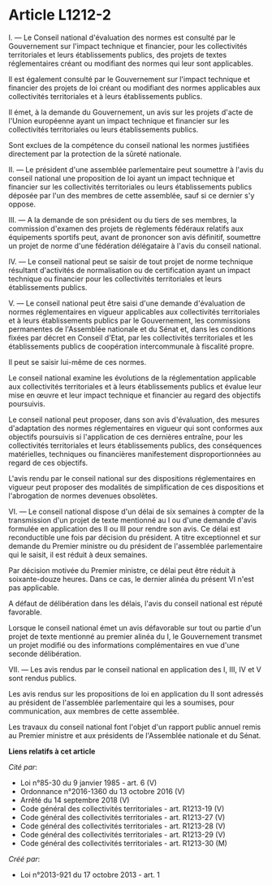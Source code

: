 # Article L1212-2

I. ― Le Conseil national d'évaluation des normes est consulté par le Gouvernement sur l'impact technique et financier, pour
les collectivités territoriales et leurs établissements publics, des projets de textes réglementaires créant ou modifiant des
normes qui leur sont applicables.

Il est également consulté par le Gouvernement sur l'impact technique et financier des projets de loi créant ou modifiant des
normes applicables aux collectivités territoriales et à leurs établissements publics.

Il émet, à la demande du Gouvernement, un avis sur les projets d'acte de l'Union européenne ayant un impact technique et
financier sur les collectivités territoriales ou leurs établissements publics.

Sont exclues de la compétence du conseil national les normes justifiées directement par la protection de la sûreté nationale.

II. ― Le président d'une assemblée parlementaire peut soumettre à l'avis du conseil national une proposition de loi ayant un
impact technique et financier sur les collectivités territoriales ou leurs établissements publics déposée par l'un des
membres de cette assemblée, sauf si ce dernier s'y oppose.

III. ― A la demande de son président ou du tiers de ses membres, la commission d'examen des projets de règlements fédéraux
relatifs aux équipements sportifs peut, avant de prononcer son avis définitif, soumettre un projet de norme d'une fédération
délégataire à l'avis du conseil national.

IV. ― Le conseil national peut se saisir de tout projet de norme technique résultant d'activités de normalisation ou de
certification ayant un impact technique ou financier pour les collectivités territoriales et leurs établissements publics.

V. ― Le conseil national peut être saisi d'une demande d'évaluation de normes réglementaires en vigueur applicables aux
collectivités territoriales et à leurs établissements publics par le Gouvernement, les commissions permanentes de l'Assemblée
nationale et du Sénat et, dans les conditions fixées par décret en Conseil d'Etat, par les collectivités territoriales et les
établissements publics de coopération intercommunale à fiscalité propre.

Il peut se saisir lui-même de ces normes.

Le conseil national examine les évolutions de la réglementation applicable aux collectivités territoriales et à leurs
établissements publics et évalue leur mise en œuvre et leur impact technique et financier au regard des objectifs poursuivis.

Le conseil national peut proposer, dans son avis d'évaluation, des mesures d'adaptation des normes réglementaires en vigueur
qui sont conformes aux objectifs poursuivis si l'application de ces dernières entraîne, pour les collectivités territoriales
et leurs établissements publics, des conséquences matérielles, techniques ou financières manifestement disproportionnées au
regard de ces objectifs.

L'avis rendu par le conseil national sur des dispositions réglementaires en vigueur peut proposer des modalités de
simplification de ces dispositions et l'abrogation de normes devenues obsolètes.

VI. ― Le conseil national dispose d'un délai de six semaines à compter de la transmission d'un projet de texte mentionné au I
ou d'une demande d'avis formulée en application des II ou III pour rendre son avis. Ce délai est reconductible une fois par
décision du président. A titre exceptionnel et sur demande du Premier ministre ou du président de l'assemblée parlementaire
qui le saisit, il est réduit à deux semaines.

Par décision motivée du Premier ministre, ce délai peut être réduit à soixante-douze heures. Dans ce cas, le dernier alinéa
du présent VI n'est pas applicable.

A défaut de délibération dans les délais, l'avis du conseil national est réputé favorable.

Lorsque le conseil national émet un avis défavorable sur tout ou partie d'un projet de texte mentionné au premier alinéa du
I, le Gouvernement transmet un projet modifié ou des informations complémentaires en vue d'une seconde délibération.

VII. ― Les avis rendus par le conseil national en application des I, III, IV et V sont rendus publics.

Les avis rendus sur les propositions de loi en application du II sont adressés au président de l'assemblée parlementaire qui
les a soumises, pour communication, aux membres de cette assemblée.

Les travaux du conseil national font l'objet d'un rapport public annuel remis au Premier ministre et aux présidents de
l'Assemblée nationale et du Sénat.

**Liens relatifs à cet article**

_Cité par_:

  - Loi n°85-30 du 9 janvier 1985 - art. 6 (V)
  - Ordonnance n°2016-1360 du 13 octobre 2016 (V)
  - Arrêté du 14 septembre 2018 (V)
  - Code général des collectivités territoriales - art. R1213-19 (V)
  - Code général des collectivités territoriales - art. R1213-27 (V)
  - Code général des collectivités territoriales - art. R1213-28 (V)
  - Code général des collectivités territoriales - art. R1213-29 (V)
  - Code général des collectivités territoriales - art. R1213-30 (M)

_Créé par_:

  - Loi n°2013-921 du 17 octobre 2013 - art. 1
